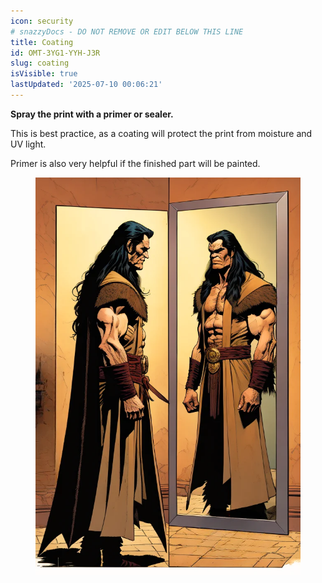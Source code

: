 ```yaml
---
icon: security
# snazzyDocs - DO NOT REMOVE OR EDIT BELOW THIS LINE
title: Coating
id: OMT-3YG1-YYH-J3R
slug: coating
isVisible: true
lastUpdated: '2025-07-10 00:06:21'
---
```

<div class="sd-grid" data-columns="2"><div class="sd-card" target="_self"><p><strong>Spray the print with a primer or sealer.</strong></p><p>This is best practice, as a coating will protect the print from moisture and UV light.</p><p>Primer is also very helpful if the finished part will be painted.</p></div><div class="sd-card" target="_self"><figure><img src="https://github.com/yt3dp/docs/raw/main/images/368oM5sJUUhSlQqWVUs0.webp"></figure><p><br></p></div></div>

<br />